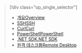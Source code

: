 > [!div class="op_single_selector"]
> * [<span data-ttu-id="26645-101">개요</span><span class="sxs-lookup"><span data-stu-id="26645-101">Overview</span></span>](../articles/hdinsight/hdinsight-use-mapreduce.md)
> * [<span data-ttu-id="26645-102">SSH</span><span class="sxs-lookup"><span data-stu-id="26645-102">SSH</span></span>](../articles/hdinsight/hdinsight-hadoop-use-mapreduce-ssh.md)
> * [<span data-ttu-id="26645-103">Curl</span><span class="sxs-lookup"><span data-stu-id="26645-103">Curl</span></span>](../articles/hdinsight/hdinsight-hadoop-use-mapreduce-curl.md)
> * [<span data-ttu-id="26645-104">PowerShell</span><span class="sxs-lookup"><span data-stu-id="26645-104">PowerShell</span></span>](../articles/hdinsight/hdinsight-hadoop-use-mapreduce-powershell.md)
> * [<span data-ttu-id="26645-105">.NET SDK</span><span class="sxs-lookup"><span data-stu-id="26645-105">.NET SDK</span></span>](../articles/hdinsight/hdinsight-hadoop-use-mapreduce-dotnet-sdk.md)
> * [<span data-ttu-id="26645-106">원격 데스크톱</span><span class="sxs-lookup"><span data-stu-id="26645-106">Remote Desktop</span></span>](../articles/hdinsight/hdinsight-hadoop-use-mapreduce-remote-desktop.md)
> 
> 

